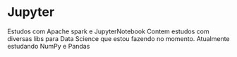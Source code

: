 # Jupyter
 Estudos com Apache spark e JupyterNotebook
 Contem estudos com diversas libs para Data Science que estou fazendo no momento.
 Atualmente estudando NumPy e Pandas
